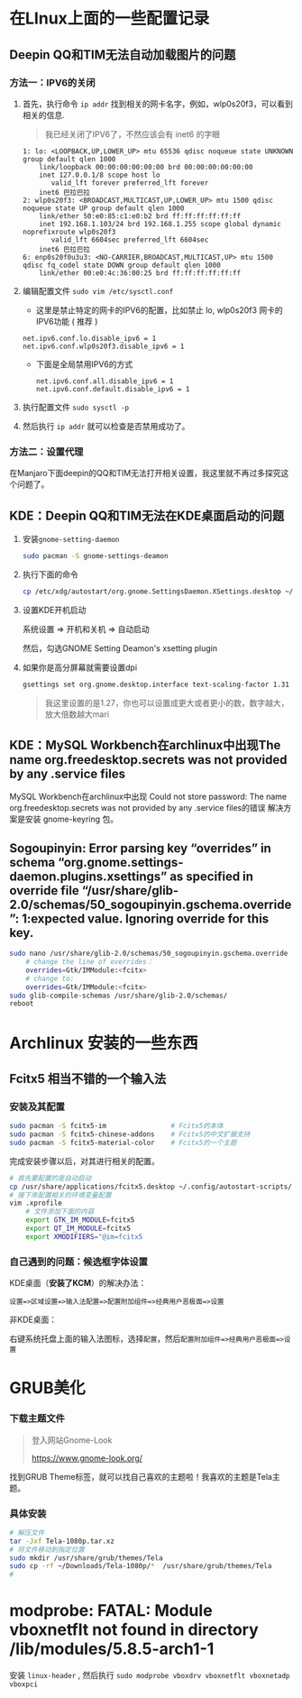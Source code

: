 # 在LInux上面的一些配置记录

## Deepin QQ和TIM无法自动加载图片的问题

### 方法一：IPV6的关闭

1. 首先，执行命令 `ip addr` 找到相关的网卡名字，例如，wlp0s20f3，可以看到相关的信息.

   > 我已经关闭了IPV6了，不然应该会有 inet6 的字眼

   ```
   1: lo: <LOOPBACK,UP,LOWER_UP> mtu 65536 qdisc noqueue state UNKNOWN group default qlen 1000
       link/loopback 00:00:00:00:00:00 brd 00:00:00:00:00:00
       inet 127.0.0.1/8 scope host lo
          valid_lft forever preferred_lft forever
       inet6 巴拉巴拉
   2: wlp0s20f3: <BROADCAST,MULTICAST,UP,LOWER_UP> mtu 1500 qdisc noqueue state UP group default qlen 1000
       link/ether 50:e0:85:c1:e0:b2 brd ff:ff:ff:ff:ff:ff
       inet 192.168.1.103/24 brd 192.168.1.255 scope global dynamic noprefixroute wlp0s20f3
          valid_lft 6604sec preferred_lft 6604sec
       inet6 巴拉巴拉
   6: enp0s20f0u3u3: <NO-CARRIER,BROADCAST,MULTICAST,UP> mtu 1500 qdisc fq_codel state DOWN group default qlen 1000
       link/ether 00:e0:4c:36:00:25 brd ff:ff:ff:ff:ff:ff
   ```

2. 编辑配置文件 `sudo vim /etc/sysctl.conf`

   + 这里是禁止特定的网卡的IPV6的配置，比如禁止 lo, wlp0s20f3 网卡的IPV6功能 ( 推荐 )

   	``` 
   	net.ipv6.conf.lo.disable_ipv6 = 1
   	net.ipv6.conf.wlp0s20f3.disable_ipv6 = 1
   	```
	
   
   + 下面是全局禁用IPV6的方式
   
     ``` 
     net.ipv6.conf.all.disable_ipv6 = 1
     net.ipv6.conf.default.disable_ipv6 = 1
     ```
   
3. 执行配置文件 `sudo sysctl -p`

4. 然后执行 `ip addr` 就可以检查是否禁用成功了。

### 方法二：设置代理

在Manjaro下面deepin的QQ和TIM无法打开相关设置，我这里就不再过多探究这个问题了。

## KDE：Deepin QQ和TIM无法在KDE桌面启动的问题

1. 安装`gnome-setting-daemon`

   ```bash
   sudo pacman -S gnome-settings-deamon
   ```

2. 执行下面的命令

   ```bash
   cp /etc/xdg/autostart/org.gnome.SettingsDaemon.XSettings.desktop ~/.config/autostart/ 
   ```

3. 设置KDE开机启动

   系统设置 => 开机和关机 => 自动启动

   然后，勾选GNOME Setting Deamon's xsetting plugin

4. 如果你是高分屏幕就需要设置dpi

   ```bash
   gsettings set org.gnome.desktop.interface text-scaling-factor 1.31
   ```

   > 我这里设置的是1.27，你也可以设置成更大或者更小的数，数字越大，放大倍数越大mari

## KDE：MySQL Workbench在archlinux中出现The name org.freedesktop.secrets was not provided by any .service files

MySQL Workbench在archlinux中出现 Could not store password: The name org.freedesktop.secrets was not provided by any .service files的错误
解决方案是安装 gnome-keyring 包。

## Sogoupinyin: Error parsing key “overrides” in schema “org.gnome.settings-daemon.plugins.xsettings” as specified in override file “/usr/share/glib-2.0/schemas/50_sogoupinyin.gschema.override”: 1:expected value. Ignoring override for this key.

```bash
sudo nano /usr/share/glib-2.0/schemas/50_sogoupinyin.gschema.override
	# change the line of overrides：
	overrides=Gtk/IMModule:<fcitx>
	# change to:
	overrides=Gtk/IMModule:<fcitx>
sudo glib-compile-schemas /usr/share/glib-2.0/schemas/
reboot
```

# Archlinux 安装的一些东西

## Fcitx5 相当不错的一个输入法

### 安装及其配置

```bash
sudo pacman -S fcitx5-im				# Fcitx5的本体
sudo pacman -S fcitx5-chinese-addons	# Fcitx5的中文扩展支持
sudo pacman -S fcitx5-material-color	# Fcitx5的一个主题
```

完成安装步骤以后，对其进行相关的配置。

```bash
# 首先要配置的是自动启动
cp /usr/share/applications/fcitx5.desktop ~/.config/autostart-scripts/
# 接下來配置相关的环境变量配置
vim .xprofile
	# 文件添加下面的内容
	export GTK_IM_MODULE=fcitx5
	export QT_IM_MODULE=fcitx5
	export XMODIFIERS="@im=fcitx5
```

### 自己遇到的问题：候选框字体设置

KDE桌面（**安装了KCM**）的解决办法：

`设置=>区域设置=>输入法配置=>配置附加组件=>经典用户恶极面=>设置`

非KDE桌面：

右键系统托盘上面的输入法图标，选择`配置`，然后`配置附加组件=>经典用户恶极面=>设置`

# GRUB美化

### 下载主题文件

> 登入网站Gnome-Look
>
> https://www.gnome-look.org/

找到GRUB Theme标签，就可以找自己喜欢的主题啦！我喜欢的主题是Tela主题。

### 具体安装

```bash
# 解压文件
tar -Jxf Tela-1080p.tar.xz
# 将文件移动到指定位置
sudo mkdir /usr/share/grub/themes/Tela
sudo cp -rf ~/Downloads/Tela-1080p/*  /usr/share/grub/themes/Tela
# 

```

# modprobe: FATAL: Module vboxnetflt not found in directory /lib/modules/5.8.5-arch1-1

安装 `linux-header` , 然后执行  `sudo modprobe vboxdrv vboxnetflt vboxnetadp vboxpci ` 